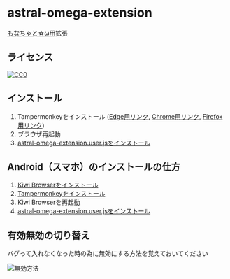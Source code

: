 # astral-omega-extension

[もなちゃと☆ω用](https://monachat-like-z1zn.onrender.com/)拡張

## ライセンス

[![CC0](https://licensebuttons.net/p/zero/1.0/88x31.png) ](https://creativecommons.org/publicdomain/zero/1.0/deed.ja)

## インストール

1. Tampermonkeyをインストール ([Edge用リンク](https://microsoftedge.microsoft.com/addons/detail/tampermonkey/iikmkjmpaadaobahmlepeloendndfphd), [Chrome用リンク](https://chrome.google.com/webstore/detail/tampermonkey/dhdgffkkebhmkfjojejmpbldmpobfkfo?hl=ja), [Firefox用リンク](https://addons.mozilla.org/ja/firefox/addon/tampermonkey/))
2. ブラウザ再起動
3. [astral-omega-extension.user.jsをインストール](https://raw.githubusercontent.com/iwamizawa-software/astral-omega-extension/main/astral-omega-extension.user.js)

## Android（スマホ）のインストールの仕方

1. [Kiwi Browserをインストール](https://play.google.com/store/apps/details?id=com.kiwibrowser.browser&hl=ja&gl=US)
2. [Tampermonkeyをインストール](https://chrome.google.com/webstore/detail/tampermonkey/dhdgffkkebhmkfjojejmpbldmpobfkfo?hl=ja)
3. Kiwi Browserを再起動
4. [astral-omega-extension.user.jsをインストール](https://raw.githubusercontent.com/iwamizawa-software/astral-omega-extension/main/astral-omega-extension.user.js)

## 有効無効の切り替え

バグって入れなくなった時の為に無効にする方法を覚えておいてください

![無効方法](https://user-images.githubusercontent.com/65465755/185131344-887125a0-6257-48c5-b998-c2af7f5df982.png)
